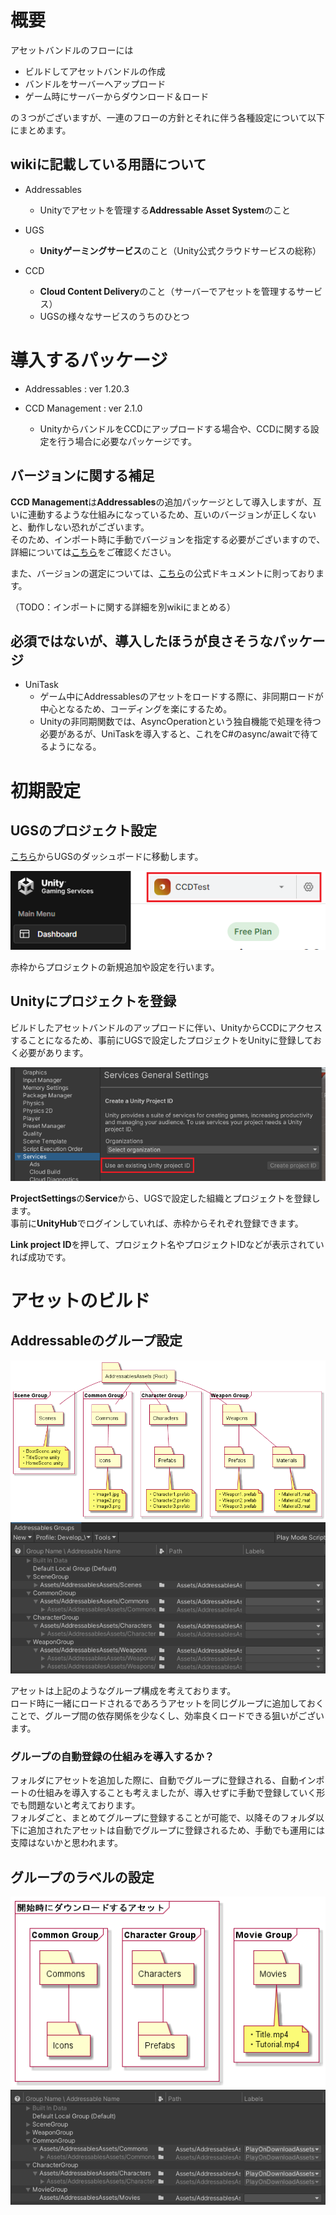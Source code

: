 ﻿# 概要

アセットバンドルのフローには

- ビルドしてアセットバンドルの作成
- バンドルをサーバーへアップロード
- ゲーム時にサーバーからダウンロード＆ロード

の３つがございますが、一連のフローの方針とそれに伴う各種設定について以下にまとめます。

## wikiに記載している用語について

- Addressables
   - Unityでアセットを管理する**Addressable Asset System**のこと

- UGS
   - **Unityゲーミングサービス**のこと（Unity公式クラウドサービスの総称）

- CCD
   - **Cloud Content Delivery**のこと（サーバーでアセットを管理するサービス）  
   - UGSの様々なサービスのうちのひとつ

# 導入するパッケージ

- Addressables : ver 1.20.3

- CCD Management : ver 2.1.0
   - UnityからバンドルをCCDにアップロードする場合や、CCDに関する設定を行う場合に必要なパッケージです。

## バージョンに関する補足

**CCD Management**は**Addressables**の追加パッケージとして導入しますが、互いに連動するような仕組みになっているため、互いのバージョンが正しくないと、動作しない恐れがございます。  
そのため、インポート時に手動でバージョンを指定する必要がございますので、詳細については[こちら]()をご確認ください。

また、バージョンの選定については、[こちら](https://docs.unity.com/ccd/en/manual/UnityCCDManagementSDK#Installation_with_Addressables)の公式ドキュメントに則っております。

（TODO：インポートに関する詳細を別wikiにまとめる）

## 必須ではないが、導入したほうが良さそうなパッケージ

- UniTask
   - ゲーム中にAddressablesのアセットをロードする際に、非同期ロードが中心となるため、コーディングを楽にするため。
   - Unityの非同期関数では、AsyncOperationという独自機能で処理を待つ必要があるが、UniTaskを導入すると、これをC#のasync/awaitで待てるようになる。

# 初期設定

## UGSのプロジェクト設定

[こちら](https://dashboard.unity3d.com/gaming/)からUGSのダッシュボードに移動します。

<img src="content/initial_setting.png" width="">

赤枠からプロジェクトの新規追加や設定を行います。

## Unityにプロジェクトを登録

ビルドしたアセットバンドルのアップロードに伴い、UnityからCCDにアクセスすることになるため、事前にUGSで設定したプロジェクトをUnityに登録しておく必要があります。

<img src="content/initial_setting2.png" width="">

**ProjectSettings**の**Service**から、UGSで設定した組織とプロジェクトを登録します。  
事前に**UnityHub**でログインしていれば、赤枠からそれぞれ登録できます。

**Link project ID**を押して、プロジェクト名やプロジェクトIDなどが表示されていれば成功です。

# アセットのビルド

## Addressableのグループ設定

<img src="content/addressables_group_setting.png" width="">

<img src="content/addressables_group_setting2.png" width="">

アセットは上記のようなグループ構成を考えております。  
ロード時に一緒にロードされるであろうアセットを同じグループに追加しておくことで、グループ間の依存関係を少なくし、効率良くロードできる狙いがございます。

### グループの自動登録の仕組みを導入するか？

フォルダにアセットを追加した際に、自動でグループに登録される、自動インポートの仕組みを導入することも考えましたが、導入せずに手動で登録していく形でも問題ないと考えております。  
フォルダごと、まとめてグループに登録することが可能で、以降そのフォルダ以下に追加されたアセットは自動でグループに登録されるため、手動でも運用には支障はないかと思われます。

## グループのラベルの設定

<img src="content/addressable_group_label_setting.png" width="">

<img src="content/addressable_group_label_setting2.png" width="">

